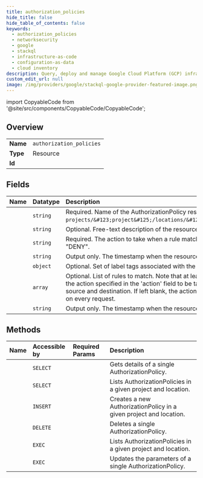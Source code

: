 ```yaml
---
title: authorization_policies
hide_title: false
hide_table_of_contents: false
keywords:
  - authorization_policies
  - networksecurity
  - google    
  - stackql
  - infrastructure-as-code
  - configuration-as-data
  - cloud inventory
description: Query, deploy and manage Google Cloud Platform (GCP) infrastructure and resources using SQL
custom_edit_url: null
image: /img/providers/google/stackql-google-provider-featured-image.png
---
```


import CopyableCode from '@site/src/components/CopyableCode/CopyableCode';




## Overview
<table><tbody>
<tr><td><b>Name</b></td><td><code>authorization_policies</code></td></tr>
<tr><td><b>Type</b></td><td>Resource</td></tr>
<tr><td><b>Id</b></td><td><CopyableCode code="networksecurity.authorization_policies" /></td></tr>
</tbody></table>

## Fields
| Name | Datatype | Description |
|:-----|:---------|:------------|
| <CopyableCode code="name" /> | `string` | Required. Name of the AuthorizationPolicy resource. It matches pattern `projects/&#123;project&#125;/locations/&#123;location&#125;/authorizationPolicies/`. |
| <CopyableCode code="description" /> | `string` | Optional. Free-text description of the resource. |
| <CopyableCode code="action" /> | `string` | Required. The action to take when a rule match is found. Possible values are "ALLOW" or "DENY". |
| <CopyableCode code="createTime" /> | `string` | Output only. The timestamp when the resource was created. |
| <CopyableCode code="labels" /> | `object` | Optional. Set of label tags associated with the AuthorizationPolicy resource. |
| <CopyableCode code="rules" /> | `array` | Optional. List of rules to match. Note that at least one of the rules must match in order for the action specified in the 'action' field to be taken. A rule is a match if there is a matching source and destination. If left blank, the action specified in the `action` field will be applied on every request. |
| <CopyableCode code="updateTime" /> | `string` | Output only. The timestamp when the resource was updated. |
## Methods
| Name | Accessible by | Required Params | Description |
|:-----|:--------------|:----------------|:------------|
| <CopyableCode code="projects_locations_authorization_policies_get" /> | `SELECT` | <CopyableCode code="authorizationPoliciesId, locationsId, projectsId" /> | Gets details of a single AuthorizationPolicy. |
| <CopyableCode code="projects_locations_authorization_policies_list" /> | `SELECT` | <CopyableCode code="locationsId, projectsId" /> | Lists AuthorizationPolicies in a given project and location. |
| <CopyableCode code="projects_locations_authorization_policies_create" /> | `INSERT` | <CopyableCode code="locationsId, projectsId" /> | Creates a new AuthorizationPolicy in a given project and location. |
| <CopyableCode code="projects_locations_authorization_policies_delete" /> | `DELETE` | <CopyableCode code="authorizationPoliciesId, locationsId, projectsId" /> | Deletes a single AuthorizationPolicy. |
| <CopyableCode code="_projects_locations_authorization_policies_list" /> | `EXEC` | <CopyableCode code="locationsId, projectsId" /> | Lists AuthorizationPolicies in a given project and location. |
| <CopyableCode code="projects_locations_authorization_policies_patch" /> | `EXEC` | <CopyableCode code="authorizationPoliciesId, locationsId, projectsId" /> | Updates the parameters of a single AuthorizationPolicy. |
